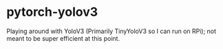 # pytorch-yolov3
Playing around with YoloV3 (Primarily TinyYoloV3 so I can run on RPi); not meant to be super efficient at this point.
